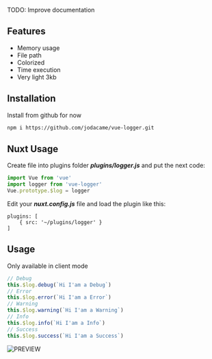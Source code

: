 TODO: Improve documentation

## Features

- Memory usage
- File path 
- Colorized 
- Time execution 
- Very light 3kb

## Installation 

Install from github for now

```bash
npm i https://github.com/jodacame/vue-logger.git
```

## Nuxt Usage

Create file into plugins folder  ***plugins/logger.js*** and put the next code:

```js
import Vue from 'vue'
import logger from 'vue-logger'
Vue.prototype.$log = logger
```

Edit your ***nuxt.config.js*** file and load the plugin like this:

```
plugins: [
    { src: '~/plugins/logger' }
]
```
## Usage

Only available in client mode

```js
// Debug
this.$log.debug(`Hi I'am a Debug`)
// Error
this.$log.error(`Hi I'am a Error`)
// Warning
this.$log.warning(`Hi I'am a Warning`)
// Info
this.$log.info(`Hi I'am a Info`)
// Success
this.$log.success(`Hi I'am a Success`)
```

![PREVIEW](https://raw.githubusercontent.com/jodacame/vue-logger/master/assets/preview.png)
